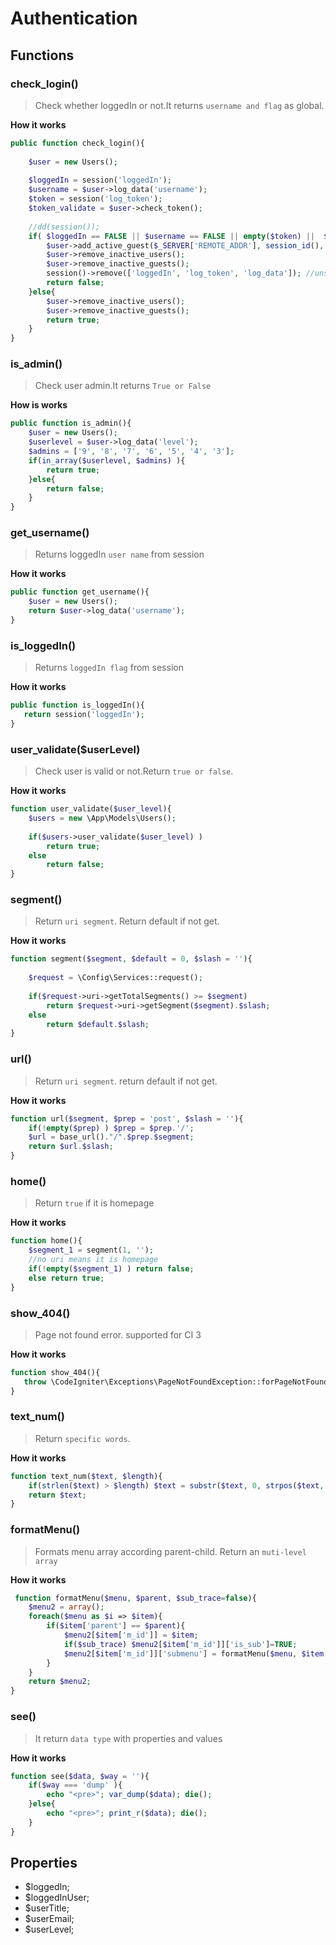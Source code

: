 # Authentication
## Functions
### check_login()
> Check whether loggedIn or not.It returns `username and flag` as global.

**How it works**
```php
public function check_login(){
			
	$user = new Users();
	
	$loggedIn = session('loggedIn');
	$username = $user->log_data('username');				
	$token = session('log_token');			
	$token_validate = $user->check_token();				
	
	//dd(session());	
	if( $loggedIn == FALSE || $username == FALSE || empty($token) ||  $token_validate == FALSE ){			
		$user->add_active_guest($_SERVER['REMOTE_ADDR'], session_id(),  time());
		$user->remove_inactive_users();
		$user->remove_inactive_guests();
		session()->remove(['loggedIn', 'log_token', 'log_data']); //unset everything.				
		return false;
	}else{					
		$user->remove_inactive_users();
		$user->remove_inactive_guests();			
		return true;
	}			
}
```


### is_admin()
> Check user admin.It returns `True or False`

**How is works**
```php
public function is_admin(){
	$user = new Users();	
	$userlevel = $user->log_data('level');	
	$admins = ['9', '8', '7', '6', '5', '4', '3'];
	if(in_array($userlevel, $admins) ){
		return true;
	}else{
		return false;
	}											
} 
```


### get_username()
> Returns loggedIn `user name` from session

**How it works**
```php
public function get_username(){
	$user = new Users();
	return $user->log_data('username');
}
```


### is_loggedIn()
> Returns `loggedIn flag` from session

**How it works**
```php
public function is_loggedIn(){
   return session('loggedIn');
}
``` 

### user_validate($userLevel)
> Check user is valid or not.Return `true or false`.

**How it works**
```php
function user_validate($user_level){
 	$users = new \App\Models\Users();
	
	if($users->user_validate($user_level) )
		return true;
	else
		return false; 
}
```

### segment()
> Return `uri segment`. Return default if not get.

**How it works**
```php
function segment($segment, $default = 0, $slash = ''){
  	
	$request = \Config\Services::request();	
	
	if($request->uri->getTotalSegments() >= $segment) 
		return $request->uri->getSegment($segment).$slash;	
	else
		return $default.$slash; 
}
```

### url()
> Return `uri segment`. return default if not get.

**How it works**
```php
function url($segment, $prep = 'post', $slash = ''){ 
 	if(!empty($prep) ) $prep = $prep.'/'; 	
	$url = base_url()."/".$prep.$segment;		
	return $url.$slash; 
}
```


### home()
> Return `true` if it is homepage

**How it works**
```php
function home(){  	
	$segment_1 = segment(1, '');		
	//no uri means it is homepage
	if(!empty($segment_1) ) return false;
	else return true;
}
```


### show_404()
> Page not found error. supported for CI 3

**How it works**
```php
function show_404(){
   throw \CodeIgniter\Exceptions\PageNotFoundException::forPageNotFound();
}
```


### text_num()
> Return `specific words`.

**How it works**
```php
function text_num($text, $length){
	if(strlen($text) > $length) $text = substr($text, 0, strpos($text, ' ', $length));
	return $text;
}
```


### formatMenu()
> Formats menu array according parent-child. Return an `muti-level array`

**How it works**
```php
 function formatMenu($menu, $parent, $sub_trace=false){
	$menu2 = array();
	foreach($menu as $i => $item){
		if($item['parent'] == $parent){
			$menu2[$item['m_id']] = $item;
			if($sub_trace) $menu2[$item['m_id']]['is_sub']=TRUE;
			$menu2[$item['m_id']]['submenu'] = formatMenu($menu, $item['m_id'], true);
		}
	}		
	return $menu2;
}
```


### see()
> It return `data type` with properties and values

**How it works**
```php
function see($data, $way = ''){
  	if($way === 'dump' ){
		echo "<pre>"; var_dump($data); die();
	}else{
		echo "<pre>"; print_r($data); die();	
	}
}
```

## Properties
 - $loggedIn;
 - $loggedInUser;
 - $userTitle;
 - $userEmail;
 - $userLevel;
